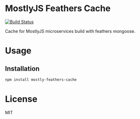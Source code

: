 MostlyJS Feathers Cache
=======================

[![Build Status](https://travis-ci.org/mostlyjs/mostly-feathers-cache.svg)](https://travis-ci.org/mostlyjs/mostly-feathers-cache)

Cache for MostlyJS microservices build with feathers mongoose.

# Usage

## Installation

```bash
npm install mostly-feathers-cache
```

# License

MIT